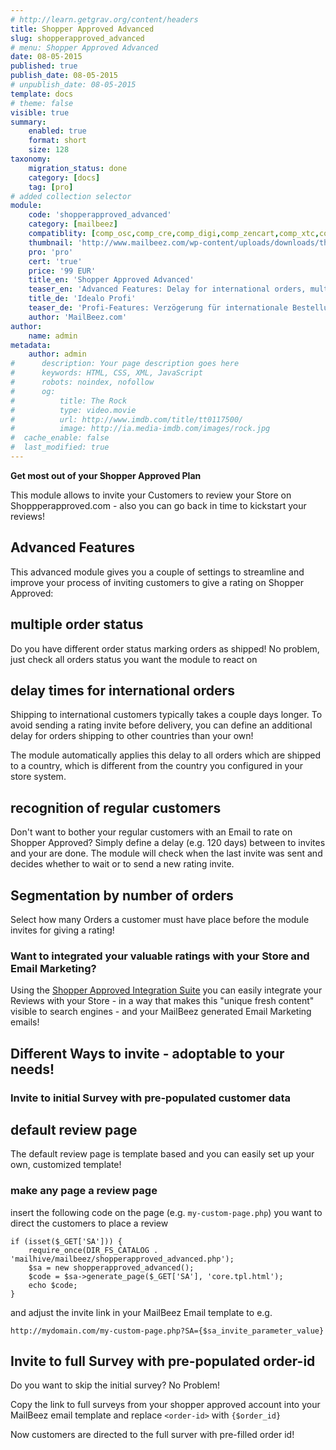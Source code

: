 ```yaml
---
# http://learn.getgrav.org/content/headers
title: Shopper Approved Advanced
slug: shopperapproved_advanced
# menu: Shopper Approved Advanced
date: 08-05-2015
published: true
publish_date: 08-05-2015
# unpublish_date: 08-05-2015
template: docs
# theme: false
visible: true
summary:
    enabled: true
    format: short
    size: 128
taxonomy:
    migration_status: done
    category: [docs]
    tag: [pro]
# added collection selector
module:
    code: 'shopperapproved_advanced'
    category: [mailbeez]
    compatiblity: [comp_osc,comp_cre,comp_digi,comp_zencart,comp_xtc,comp_gambio]
    thumbnail: 'http://www.mailbeez.com/wp-content/uploads/downloads/thumbnails/2013/06/top_64.png'
    pro: 'pro'
    cert: 'true'
    price: '99 EUR'
    title_en: 'Shopper Approved Advanced'
    teaser_en: 'Advanced Features: Delay for international orders, multiple Order status, recognition of regular customers'
    title_de: 'Idealo Profi'
    teaser_de: 'Profi-Features: Verzögerung für internationale Bestellungen, Stammkunden-Erkennung und mehr'
    author: 'MailBeez.com'  
author:
    name: admin
metadata:
    author: admin
#      description: Your page description goes here
#      keywords: HTML, CSS, XML, JavaScript
#      robots: noindex, nofollow
#      og:
#          title: The Rock
#          type: video.movie
#          url: http://www.imdb.com/title/tt0117500/
#          image: http://ia.media-imdb.com/images/rock.jpg
#  cache_enable: false
#  last_modified: true
---
```


**Get most out of your Shopper Approved Plan**

This module allows to invite your Customers to review your Store on Shoppperapproved.com - also you can go back in time to kickstart your reviews!

## Advanced Features

This advanced module gives you a couple of settings to streamline and improve your process of inviting customers to give a rating on Shopper Approved:

## multiple order status

Do you have different order status marking orders as shipped! No problem, just check all orders status you want the module to react on

## delay times for international orders

Shipping to international customers typically takes a couple days longer. To avoid sending a rating invite before delivery, you can define an additional delay for orders shipping to other countries than your own!

The module automatically applies this delay to all orders which are shipped to a country, which is different from the country you configured in your store system.

## recognition of regular customers

Don't want to bother your regular customers with an Email to rate on Shopper Approved? Simply define a delay (e.g. 120 days) between to invites and your are done. The module will check when the last invite was sent and decides whether to wait or to send a new rating invite.

## Segmentation by number of orders

Select how many Orders a customer must have place before the module invites for giving a rating!

### Want to integrated your valuable ratings with your Store and Email Marketing?

Using the [Shopper Approved Integration Suite](/documentation/configbeez/config_shopperapproved_integration/) you can easily integrate your Reviews with your Store - in a way that makes this "unique fresh content" visible to search engines - and your MailBeez generated Email Marketing emails!

## Different Ways to invite - adoptable to your needs!

### Invite to initial Survey with pre-populated customer data

## default review page

The default review page is template based and you can easily set up your own, customized template!

### make any page a review page

insert the following code on the page (e.g. `my-custom-page.php`) you want to direct the customers to place a review

```
if (isset($_GET['SA'])) {
    require_once(DIR_FS_CATALOG . 'mailhive/mailbeez/shopperapproved_advanced.php');
    $sa = new shopperapproved_advanced();
    $code = $sa->generate_page($_GET['SA'], 'core.tpl.html');
    echo $code;
}
```


and adjust the invite link in your MailBeez Email template to e.g.

`http://mydomain.com/my-custom-page.php?SA={$sa_invite_parameter_value}`

## Invite to full Survey with pre-populated order-id

Do you want to skip the initial survey? No Problem!

Copy the link to full surveys from your shopper approved account into your MailBeez email template and replace `<order-id>` with `{$order_id}`

Now customers are directed to the full surver with pre-filled order id!
